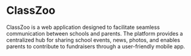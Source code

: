 # ClassZoo

ClassZoo is a web application designed to facilitate seamless communication between schools and parents. The platform provides a centralized hub for sharing school events, news, photos, and enables parents to contribute to fundraisers through a user-friendly mobile app.

